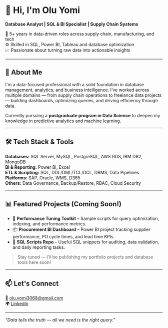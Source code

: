 # 👋 Hi, I'm Olu Yomi

**Database Analyst | SQL & BI Specialist | Supply Chain Systems**

💼 5+ years in data-driven roles across supply chain, manufacturing, and tech  
⚙️ Skilled in SQL, Power BI, Tableau and database optimization  
📈 Passionate about turning raw data into actionable insights

---

## 🧠 About Me

I'm a data-focused professional with a solid foundation in database management, analytics, and business intelligence. I’ve worked across multiple domains — from supply chain operations to freelance data projects — building dashboards, optimizing queries, and driving efficiency through data.

Currently pursuing a **postgraduate program in Data Science** to deepen my knowledge in predictive analytics and machine learning.

---

## 🛠️ Tech Stack & Tools

**Databases:** SQL Server, MySQL, PostgreSQL, AWS RDS, IBM DB2, MongoDB  
**BI & Reporting:** Power BI, Excel  
**ETL & Scripting:** SQL, DDL/DML/TCL/DCL, DBMS, Data Pipelines  
**Platforms:** SAP, Oracle, WMS, D365  
**Others:** Data Governance, Backup/Restore, RBAC, Cloud Security

---

## 📊 Featured Projects (Coming Soon!)

- 🔧 **Performance Tuning Toolkit** – Sample scripts for query optimization, indexing, and performance metrics.
- 📦 **Procurement BI Dashboard** – Power BI project tracking supplier performance, PO cycle times, and lead time KPIs.
- 🧮 **SQL Scripts Repo** – Useful SQL snippets for auditing, data validation, and daily reporting tasks.

> Stay tuned — I’ll be publishing my portfolio projects and database tools here soon!

---

## 📫 Let's Connect

📧 olu.yomi3068@gmail.com  
🌍 [LinkedIn](www.linkedin.com/in/olu-y-88a075229) 

---

_“Data tells the truth — all we need is the right query.”_
